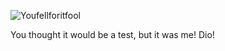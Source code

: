 

![Youfellforitfool](https://en.bcdn.biz/Images/2018/6/12/49c138bc-9393-4dfe-919e-beeb1aaa01ae.jpg)

You thought it would be a test, but it was me! Dio!
